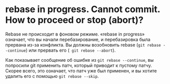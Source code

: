 # rebase in progress. Cannot commit. How to proceed or stop (abort)?

Rebase не происходит в фоновом режиме. «rebase in progress» означает, что вы начали перебазирование, и перебазировка была прервана из-за конфликта. Вы должны возобновить rebase (`git rebase --continue`) или прервать его (` git rebase --abort`).

Как показывает сообщение об ошибке из `git rebase --continue`, вы попросили git применить патч, который приводит к пустому патчу. Скорее всего, это означает, что патч уже был применен, и вы хотите удалить его с помощью `git rebase --skip`.